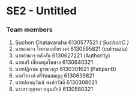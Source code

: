 # SE2 - Untitled

### Team members
1. Suchon Chatavaraha 6130577521 _( SuchonC )_
2. นายองอาจ ไพศาลเสถียรวงศ์ 6130595821 (colmazia)
3. นายอำนาจ หลังสัน 6130627221 (Authority)
4. นายเสรี เยี่ยงสกุลไพศาล 6130640321 
5. นายปฏิภาณ บูรณางกูร 6130301621 (PatipanB)
6. นายวีรวงศ์ ศรีรัตนสมบุญ 6130639821 
7. นายปภาณุวัฒน์ พงศ์สวัสดิ์ 6130308021 
8. นางสาวสุชาดา หนุนภักดี 6130580321 
